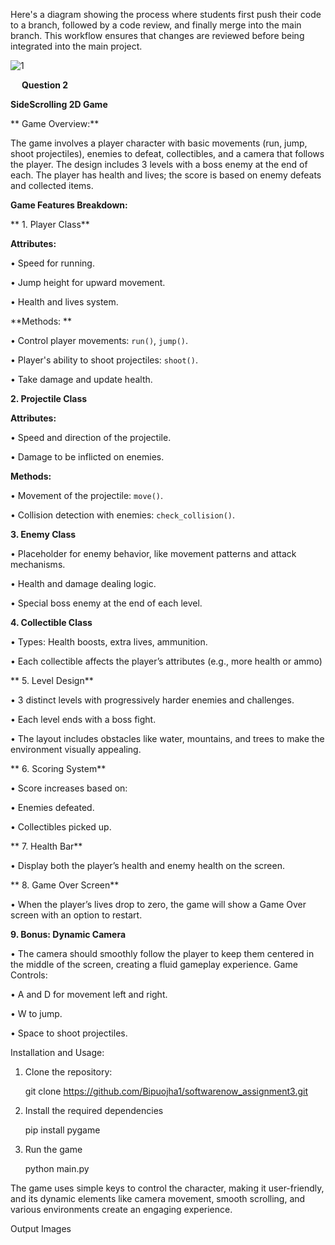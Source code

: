 
Here's a diagram showing the process where students first push their code to a branch, followed by a code review, and finally merge into the main branch. This workflow ensures that changes are reviewed before being integrated into the main project.  


![1](https://github.com/user-attachments/assets/3a4e8ab6-136c-4ab0-b41b-59a81ce66eef)


 
 

 
 


 
**Question 2**

**SideScrolling 2D Game**


** Game Overview:**
 
The game involves a player character with basic movements (run, jump, shoot projectiles), enemies to defeat, collectibles, and a camera that follows the player. The design includes 3 levels with a boss enemy at the end of each. The player has health and lives; the score is based on enemy defeats and collected items.

 **Game Features Breakdown:**
 
** 1. Player Class**
    
**Attributes:**
    
•	Speed for running.

•	Jump height for upward movement.

•	Health and lives system.

**Methods: **
    
•	Control player movements: `run()`, `jump()`.

•	Player's ability to shoot projectiles: `shoot()`.

•	Take damage and update health.

 **2. Projectile Class**
    
**Attributes:**
    
•	Speed and direction of the projectile.

•	Damage to be inflicted on enemies.

**Methods:**
    
•	Movement of the projectile: `move()`.

•	Collision detection with enemies: `check_collision()`.

 **3. Enemy Class**
    
•	Placeholder for enemy behavior, like movement patterns and attack mechanisms.

•	Health and damage dealing logic.

•	Special boss enemy at the end of each level.

 **4. Collectible Class**
    
•	Types: Health boosts, extra lives, ammunition.

•	Each collectible affects the player’s attributes (e.g., more health or ammo)

** 5. Level Design**
     
•	3 distinct levels with progressively harder enemies and challenges.

•	Each level ends with a boss fight.

•	The layout includes obstacles like water, mountains, and trees to make the environment visually appealing.

** 6. Scoring System**
     
•	Score increases based on:

•	Enemies defeated.

•	Collectibles picked up.


** 7. Health Bar**
     
•	Display both the player’s health and enemy health on the screen.

** 8. Game Over Screen**
     
•	When the player’s lives drop to zero, the game will show a Game Over screen with an option to restart.


 **9. Bonus: Dynamic Camera**
     
•	The camera should smoothly follow the player to keep them centered in the middle of the screen, creating a fluid gameplay experience.
 Game Controls:
 
•	A and D for movement left and right.

•	W to jump.

•	Space to shoot projectiles.


 Installation and Usage:
 
   1. Clone the repository:
      
      git clone https://github.com/Bipuojha1/softwarenow_assignment3.git
     
   3. Install the required dependencies
      
      pip install pygame
      
   5. Run the game
      
      python main.py
      

The game uses simple keys to control the character, making it user-friendly, and its dynamic elements like camera movement, smooth scrolling, and various environments create an engaging experience.



Output Images	
 
 
 
 
